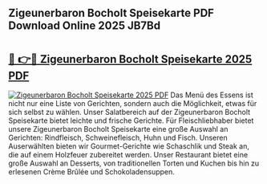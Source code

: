 ## Zigeunerbaron Bocholt Speisekarte PDF Download Online 2025 JB7Bd

# <h2><a href="http://gccagf.nevu.top/?p=Zigeunerbaron+Bocholt+Speisekarte">🔗 👉🔴 Zigeunerbaron Bocholt Speisekarte 2025 PDF</a></h2>

[![Zigeunerbaron Bocholt Speisekarte 2025 PDF](https://i.imgur.com/dBaPXMq.png)](http://gccagf.nevu.top/?p=Zigeunerbaron+Bocholt+Speisekarte)
Das Menü des Essens ist nicht nur eine Liste von Gerichten, sondern auch die Möglichkeit, etwas für sich selbst zu wählen. Unser Salatbereich auf der Zigeunerbaron Bocholt Speisekarte bietet leichte und frische Gerichte. Für Fleischliebhaber bietet unsere Zigeunerbaron Bocholt Speisekarte eine große Auswahl an Gerichten: Rindfleisch, Schweinefleisch, Huhn und Fisch. Unseren Auserwählten bieten wir Gourmet-Gerichte wie Schaschlik und Steak an, die auf einem Holzfeuer zubereitet werden. Unser Restaurant bietet eine große Auswahl an Desserts, von traditionellen Torten und Kuchen bis hin zu erlesenen Crème Brûlée und Schokoladensuppen.
